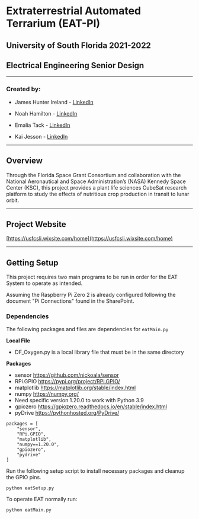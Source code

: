 # Extraterrestrial Automated Terrarium (EAT-PI)

## University of South Florida 2021-2022

## Electrical Engineering Senior Design

---

### Created by:

- James Hunter Ireland - [LinkedIn](https://www.linkedin.com/in/jhireland/)

- Noah Hamilton - [LinkedIn](https://www.linkedin.com/in/noah--hamilton/)

- Emalia Tack - [LinkedIn](https://www.linkedin.com/in/emalia-tack/)

- Kai Jesson - [LinkedIn](https://www.linkedin.com/in/kai-jesson1/)

---

## Overview

Through the Florida Space Grant Consortium and collaboration with the National Aeronautical and Space Administration’s (NASA) Kennedy Space Center (KSC), this project provides a plant life sciences CubeSat research platform to study the effects of nutritious crop production in transit to lunar orbit.

---

## Project Website

[https://usfcsli.wixsite.com/home](https://usfcsli.wixsite.com/home)

---

## Getting Setup

This project requires two main programs to be run in order for the EAT System to operate as intended.

Assuming the Raspberry Pi Zero 2 is already configured following the document "Pi Connections" found in the SharePoint.


### __Dependencies__ 

The following packages and files are dependencies for `eatMain.py`


__Local File__
- DF_Oxygen.py is a local library file that must be in the same directory

__Packages__
- sensor https://github.com/nickoala/sensor
- RPi.GPIO https://pypi.org/project/RPi.GPIO/
- matplotlib https://matplotlib.org/stable/index.html
- numpy https://numpy.org/
- Need specific version 1.20.0 to work with Python 3.9
- gpiozero https://gpiozero.readthedocs.io/en/stable/index.html
- pyDrive https://pythonhosted.org/PyDrive/

```
packages = [
    "sensor",
    "RPi.GPIO",
    "matplotlib",
    "numpy==1.20.0",
    "gpiozero",
    "pydrive"
]
```

Run the following setup script to install necessary packages and cleanup the GPIO pins.

```
python eatSetup.py
```
To operate EAT normally run:

```
python eatMain.py
```
